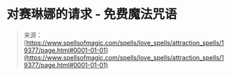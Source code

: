 <!--yml

类别：未分类

日期：2024年06月12日 19:01:19

-->

# 对赛琳娜的请求 - 免费魔法咒语

> 来源：[https://www.spellsofmagic.com/spells/love_spells/attraction_spells/19377/page.html#0001-01-01](https://www.spellsofmagic.com/spells/love_spells/attraction_spells/19377/page.html#0001-01-01)
